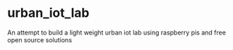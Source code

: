 # urban_iot_lab
An attempt to build a light weight urban iot lab using raspberry pis and free open source solutions
